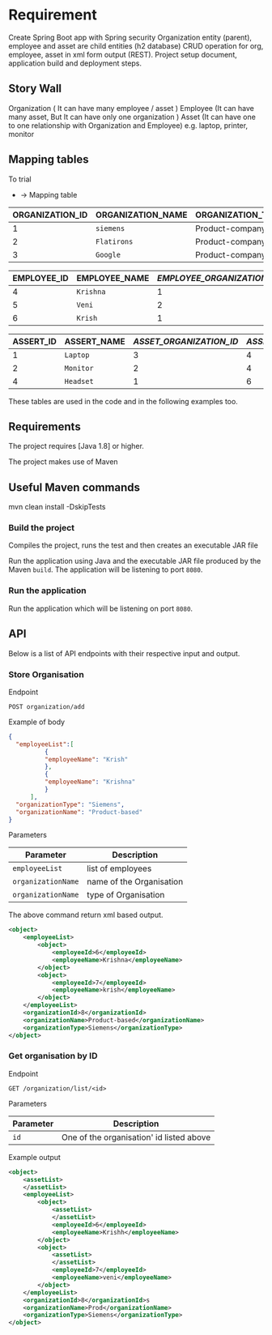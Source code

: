 # Requirement

Create Spring Boot app with Spring security
Organization entity (parent), employee and asset are child entities (h2 database)
CRUD operation for org, employee, asset in xml form output (REST).
Project setup document, application build and deployment steps.

## Story Wall

Organization ( It can have many employee / asset )
Employee (It can have many asset, But It can have only one organization )
Asset (It can have one to one relationship with Organization and Employee)
e.g. laptop, printer, monitor

## Mapping tables

To trial

* -> Mapping table


ORGANIZATION_ID   | ORGANIZATION_NAME  |	ORGANIZATION_TYPE  
| -------------  | ------------------ | -----------------|
|      1         | `siemens`          | Product-company  |
|      2         | `Flatirons`        | Product-company  |
|      3         | `Google`           | Product-company  |


EMPLOYEE_ID      |EMPLOYEE_NAME  	|*EMPLOYEE_ORGANIZATION_ID*
| -------------  | ------------------ | -----------------|
|      4         | `Krishna`          |       1          |
|      5         | `Veni`             |       2          |
|      6         | `Krish`            |       1          |


ASSERT_ID        |	ASSERT_NAME  	  | *ASSET_ORGANIZATION_ID* | *ASSET_EMPLOYEE_ID* 
| -------------  | ------------------ | ----------------------| -----------------|
|      1         | `Laptop`           |       3               |         4        |
|      2         | `Monitor`          |       2               |         4        |
|      4         | `Headset`          |       1               |         6        |


These tables are used in the code and in the following examples too.

## Requirements

The project requires [Java 1.8] or higher.

The project makes use of Maven

## Useful Maven commands

mvn clean install -DskipTests

### Build the project

Compiles the project, runs the test and then creates an executable JAR file

Run the application using Java and the executable JAR file produced by the Maven `build`. The application will be
listening to port `8080`.


### Run the application

Run the application which will be listening on port `8080`.


## API

Below is a list of API endpoints with their respective input and output. 

### Store Organisation

Endpoint

```text
POST organization/add
```

Example of body

```json
{
  "employeeList":[
          {
          "employeeName": "Krish"
          },
          { 
          "employeeName": "Krishna"
          }
      ],
  "organizationType": "Siemens",
  "organizationName": "Product-based"
}
```

Parameters

| Parameter         | Description                                           |
| --------------    | ----------------------------------------------------- |
| `employeeList`    | list of employees                                     |
| `organizationName`| name of the Organisation                              |
| `organizationName`| type of Organisation                                  |

The above command return xml based output.
```xml
<object>
	<employeeList>
		<object>
			<employeeId>6</employeeId>
			<employeeName>Krishna</employeeName>
		</object>
		<object>
			<employeeId>7</employeeId>
			<employeeName>krish</employeeName>
		</object>
	</employeeList>
	<organizationId>8</organizationId>
	<organizationName>Product-based</organizationName>
	<organizationType>Siemens</organizationType>
</object>
```

### Get organisation by ID

Endpoint

```text
GET /organization/list/<id>
```

Parameters

| Parameter      | Description                              |
| -------------- | ---------------------------------------- |
| `id`           | One of the organisation' id listed above |


Example output

```xml
<object>
	<assetList>
	</assetList>
	<employeeList>
		<object>
			<assetList>
			</assetList>
			<employeeId>6</employeeId>
			<employeeName>Krishh</employeeName>
		</object>
		<object>
			<assetList>
			</assetList>
			<employeeId>7</employeeId>
			<employeeName>veni</employeeName>
		</object>
	</employeeList>
	<organizationId>8</organizationId>s
	<organizationName>Prod</organizationName>
	<organizationType>Siemens</organizationType>
</object>

```
